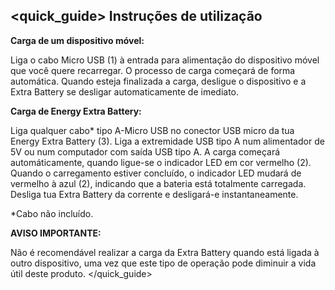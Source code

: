 ## <quick_guide> Instruções de utilização

**Carga de um dispositivo móvel:**


Liga o cabo Micro USB (1) à entrada para alimentação do dispositivo móvel que você quere recarregar. O processo de carga começará de forma automática. Quando esteja finalizada a carga, desligue o dispositivo e a Extra Battery se desligar automaticamente de imediato.


**Carga de Energy Extra Battery:**

Liga qualquer cabo* tipo A-Micro USB no conector USB micro da tua Energy Extra Battery (3). Liga a extremidade USB tipo A num alimentador de 5V ou num computador com saída USB tipo A. A carga começará automáticamente, quando ligue-se o indicador LED em cor vermelho (2). Quando o carregamento estiver concluído, o indicador LED mudará de vermelho à azul (2), indicando que a bateria está totalmente carregada. Desliga tua Extra Battery da corrente e desligará-e instantaneamente.

*Cabo não incluído.

**AVISO IMPORTANTE:**

Não é recomendável realizar a carga da Extra Battery quando está ligada à outro dispositivo, uma vez que este tipo de operação pode diminuir a vida útil deste produto.
</quick_guide>
